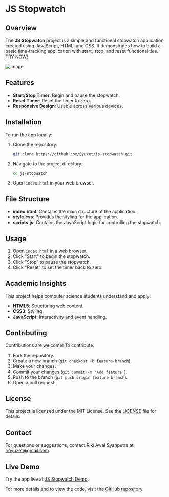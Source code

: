 # JS Stopwatch

## Overview

The **JS Stopwatch** project is a simple and functional stopwatch application created using JavaScript, HTML, and CSS. It demonstrates how to build a basic time-tracking application with start, stop, and reset functionalities.
 [TRY NOW!](https://qyuzet.github.io/js-stopwatch/)

 ![image](https://github.com/Qyuzet/js-stopwatch/assets/93258081/f3b8c34f-392a-4fbf-a811-0e0f09c49231)

 
## Features

- **Start/Stop Timer**: Begin and pause the stopwatch.
- **Reset Timer**: Reset the timer to zero.
- **Responsive Design**: Usable across various devices.

## Installation

To run the app locally:

1. Clone the repository:
    ```bash
    git clone https://github.com/Qyuzet/js-stopwatch.git
    ```
2. Navigate to the project directory:
    ```bash
    cd js-stopwatch
    ```
3. Open `index.html` in your web browser.

## File Structure

- **index.html**: Contains the main structure of the application.
- **style.css**: Provides the styling for the application.
- **scripts.js**: Contains the JavaScript logic for controlling the stopwatch.

## Usage

1. Open `index.html` in a web browser.
2. Click "Start" to begin the stopwatch.
3. Click "Stop" to pause the stopwatch.
4. Click "Reset" to set the timer back to zero.

## Academic Insights

This project helps computer science students understand and apply:

- **HTML5**: Structuring web content.
- **CSS3**: Styling.
- **JavaScript**: Interactivity and event handling.

## Contributing

Contributions are welcome! To contribute:

1. Fork the repository.
2. Create a new branch (`git checkout -b feature-branch`).
3. Make your changes.
4. Commit your changes (`git commit -m 'Add feature'`).
5. Push to the branch (`git push origin feature-branch`).
6. Open a pull request.

## License

This project is licensed under the MIT License. See the [LICENSE](https://github.com/Qyuzet/js-stopwatch/blob/main/LICENSE) file for details.

## Contact

For questions or suggestions, contact Riki Awal Syahputra at [riqyuzet@gmail.com](mailto:riqyuzet@gmail.com).

## Live Demo

Try the app live at [JS Stopwatch Demo](https://qyuzet.github.io/js-stopwatch/).

For more details and to view the code, visit the [GitHub repository](https://github.com/Qyuzet/js-stopwatch).
